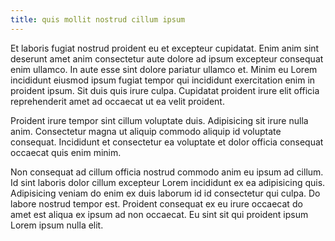 ```yaml
---
title: quis mollit nostrud cillum ipsum
---
```


Et laboris fugiat nostrud proident eu et excepteur cupidatat. Enim anim sint deserunt amet anim consectetur aute dolore ad ipsum excepteur consequat enim ullamco. In aute esse sint dolore pariatur ullamco et. Minim eu Lorem incididunt eiusmod ipsum fugiat tempor qui incididunt exercitation enim in proident ipsum. Sit duis quis irure culpa. Cupidatat proident irure elit officia reprehenderit amet ad occaecat ut ea velit proident.

Proident irure tempor sint cillum voluptate duis. Adipisicing sit irure nulla anim. Consectetur magna ut aliquip commodo aliquip id voluptate consequat. Incididunt et consectetur ea voluptate et dolor officia consequat occaecat quis enim minim.

Non consequat ad cillum officia nostrud commodo anim eu ipsum ad cillum. Id sint laboris dolor cillum excepteur Lorem incididunt ex ea adipisicing quis. Adipisicing veniam do enim ex duis laborum id id consectetur qui culpa. Do labore nostrud tempor est. Proident consequat ex eu irure occaecat do amet est aliqua ex ipsum ad non occaecat. Eu sint sit qui proident ipsum Lorem ipsum nulla elit.